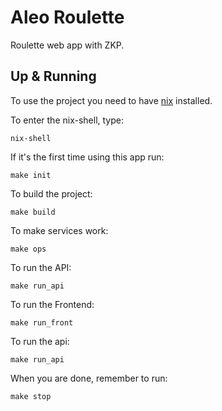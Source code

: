 # Aleo Roulette

Roulette web app with ZKP.

## Up & Running

To use the project you need to have [nix](https://nix.dev/tutorials/install-nix) installed.

To enter the nix-shell, type:

`nix-shell`

If it's the first time using this app run:

`make init`

To build the project:

`make build`

To make services work:

`make ops`

To run the API:

`make run_api`

To run the Frontend:

`make run_front`

To run the api:

`make run_api`

When you are done, remember to run:

`make stop`
